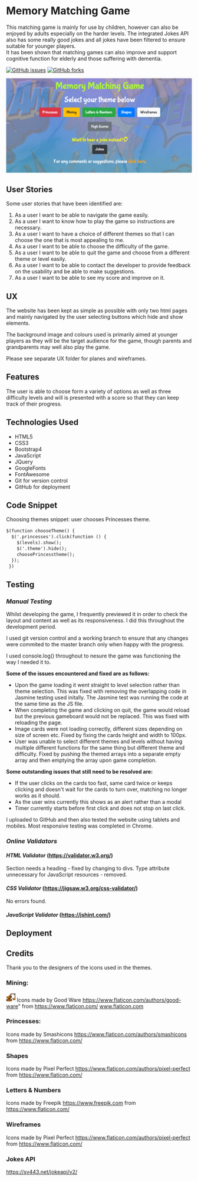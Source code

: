 # Memory Matching Game
This matching game is mainly for use by children, however can also be enjoyed by adults especially on the harder levels.  The integrated Jokes API also has some really good  jokes and all jokes have been filtered to ensure suitable for younger players.  
It has been shown that matching games can also improve and support cognitive function for elderly and those suffering with dementia.

[![GitHub issues](https://img.shields.io/github/issues/salomelamprecht/memory_matching_game?style=plastic)](https://github.com/salomelamprecht/memory_matching_game/issues) 
[![GitHub forks](https://img.shields.io/github/forks/salomelamprecht/memory_matching_game)](https://github.com/salomelamprecht/memory_matching_game/network)

<img src="/assets/img/readme/gameimage.PNG" alt="Game Image"/>

## User Stories
Some user stories that have been identified are:
1.	As a user I want to be able to navigate the game easily.
2.	As a user I want to know how to play the game so instructions are necessary.
3.	As a user I want to have a choice of different themes so that I can choose the one that is most appealing to me.
4.	As a user I want to be able to choose the difficulty of the game.
5.	As a user I want to be able to quit the game and choose from a different theme or level easily.
6.	As a user I want to be able to contact the developer to provide feedback on the usability and be able to make suggestions.
7.	As a user I want to be able to see my score and improve on it.

## UX
The website has been kept as simple as possible with only two html pages and mainly navigated by the user selecting buttons which hide and show elements.  

The background image and colours used is primarily aimed at younger players as they will be the target audience for the game, though parents and grandparents may well also play the game.

Please see separate UX folder for planes and wireframes.

## Features 
The user is able to choose form a variety of options as well as three difficulty levels and will is presented with a score so that they can keep track of their progress.

## Technologies Used
* HTML5
* CSS3
* Bootstrap4
* JavaScript
* JQuery
* GoogleFonts
* FontAwesome
* Git for version control
* GitHub for deployment

## Code Snippet
Choosing themes snippet: user chooses Princesses theme.

```
$(function chooseTheme() {
  $('.princesses').click(function () {
    $(levels).show();
    $('.theme').hide();
    choosePrincesstheme();
  });
 })
```

## Testing
### *Manual Testing*
Whilst developing the game, I frequently previewed it in order to check the layout and content as well as its responsiveness.  I did this throughout the development period.  

I used git version control and a working branch to ensure that any changes were commited to the master branch only when happy with the progress.  

I used console.log() throughout to nesure the game was functioning the way I needed it to. 

**Some of the issues encountered and fixed are as follows:**

* Upon the game loading it went straight to level selection rather than theme selection.  This was fixed with removing the overlapping code in Jasmine testing used initally.  The Jasmine test was running the code at the same time as the JS file.
* When completing the game and clicking on quit, the game would reload but the previous gameboard would not be replaced.  This was fixed with reloading the page.
* Image cards were not loading correctly, different sizes depending on size of screen etc.  Fixed by fixing the cards height and width to 100px.
* User was unable to select different themes and levels without having multiple different functions for the same thing but different theme and difficulty.  Fixed by pushing the themed arrays into a separate empty array and then emptying the array upon game completion. 

**Some outstanding issues that still need to be resolved are:**
* If the user clicks on the cards too fast, same card twice or keeps clicking and doesn't wait for the cards to turn over, matching no longer works as it should.  
* As the user wins currently this shows as an alert rather than a modal
* Timer currently starts before first click and does not stop on last click.

I uploaded to GitHub and then also tested the website using tablets and mobiles.  Most responsive testing was completed in Chrome.

### *Online Validators*
#### *HTML Validator* (https://validator.w3.org/)
Section needs a heading - fixed by changing to divs.
Type attribute unnecessary for JavaScript resources - removed.

#### *CSS Validator* (https://jigsaw.w3.org/css-validator/)
No errors found.

#### *JavaScript Validator* (https://jshint.com/)

## Deployment

## Credits 
Thank you to the designers of the icons used in the themes.

### Mining:
<img src="/assets/img/mining/excavator.png" alt="Excavator" width="25" height="25"/> Icons made by Good Ware https://www.flaticon.com/authors/good-ware" from https://www.flaticon.com/ www.flaticon.com

### Princesses: 
Icons made by Smashicons https://www.flaticon.com/authors/smashicons from https://www.flaticon.com/

### Shapes
Icons made by Pixel Perfect https://www.flaticon.com/authors/pixel-perfect from https://www.flaticon.com/

### Letters & Numbers
Icons made by Freepik https://www.freepik.com from https://www.flaticon.com/

### Wireframes
Icons made by Pixel Perfect https://www.flaticon.com/authors/pixel-perfect from https://www.flaticon.com/

### Jokes API
https://sv443.net/jokeapi/v2/
